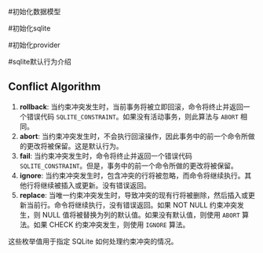 #初始化数据模型

#初始化sqlite

#初始化provider

#sqlite默认行为介绍
## Conflict Algorithm

1. **rollback**: 当约束冲突发生时，当前事务将被立即回滚，命令将终止并返回一个错误代码 `SQLITE_CONSTRAINT`。如果没有活动事务，则此算法与 `ABORT` 相同。
2. **abort**: 当约束冲突发生时，不会执行回滚操作，因此事务中的前一个命令所做的更改将被保留。这是默认行为。
3. **fail**: 当约束冲突发生时，命令将终止并返回一个错误代码 `SQLITE_CONSTRAINT`。但是，事务中的前一个命令所做的更改将被保留。
4. **ignore**: 当约束冲突发生时，包含冲突的行将被忽略，而命令将继续执行。其他行将继续被插入或更新。没有错误返回。
5. **replace**: 当唯一约束冲突发生时，导致冲突的现有行将被删除，然后插入或更新当前行。命令将继续执行，没有错误返回。如果 NOT NULL 约束冲突发生，则 NULL 值将被替换为列的默认值。如果没有默认值，则使用 `ABORT` 算法。如果 CHECK 约束冲突发生，则使用 `IGNORE` 算法。

这些枚举值用于指定 SQLite 如何处理约束冲突的情况。